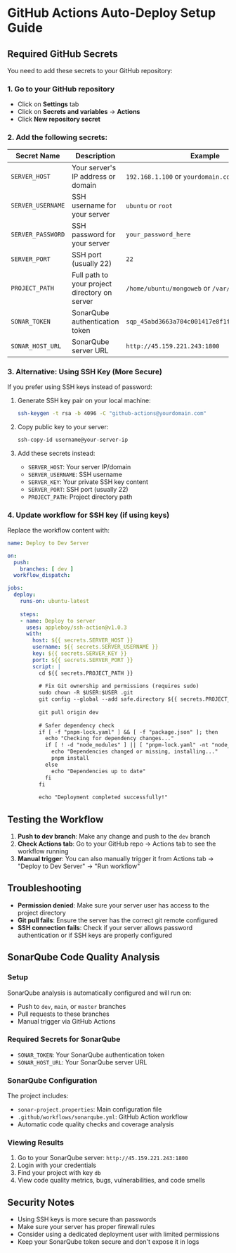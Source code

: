 # GitHub Actions Auto-Deploy Setup Guide

## Required GitHub Secrets

You need to add these secrets to your GitHub repository:

### 1. Go to your GitHub repository
- Click on **Settings** tab
- Click on **Secrets and variables** → **Actions**
- Click **New repository secret**

### 2. Add the following secrets:

| Secret Name | Description | Example |
|-------------|-------------|---------|
| `SERVER_HOST` | Your server's IP address or domain | `192.168.1.100` or `yourdomain.com` |
| `SERVER_USERNAME` | SSH username for your server | `ubuntu` or `root` |
| `SERVER_PASSWORD` | SSH password for your server | `your_password_here` |
| `SERVER_PORT` | SSH port (usually 22) | `22` |
| `PROJECT_PATH` | Full path to your project directory on server | `/home/ubuntu/mongoweb` or `/var/www/mongoweb` |
| `SONAR_TOKEN` | SonarQube authentication token | `sqp_45abd3663a704c001417e8f1f09d8915181eb8d7` |
| `SONAR_HOST_URL` | SonarQube server URL | `http://45.159.221.243:1800` |

### 3. Alternative: Using SSH Key (More Secure)

If you prefer using SSH keys instead of password:

1. Generate SSH key pair on your local machine:
   ```bash
   ssh-keygen -t rsa -b 4096 -C "github-actions@yourdomain.com"
   ```

2. Copy public key to your server:
   ```bash
   ssh-copy-id username@your-server-ip
   ```

3. Add these secrets instead:
   - `SERVER_HOST`: Your server IP/domain
   - `SERVER_USERNAME`: SSH username
   - `SERVER_KEY`: Your private SSH key content
   - `SERVER_PORT`: SSH port (usually 22)
   - `PROJECT_PATH`: Project directory path

### 4. Update workflow for SSH key (if using keys)

Replace the workflow content with:
```yaml
name: Deploy to Dev Server

on:
  push:
    branches: [ dev ]
  workflow_dispatch:

jobs:
  deploy:
    runs-on: ubuntu-latest
    
    steps:
    - name: Deploy to server
      uses: appleboy/ssh-action@v1.0.3
      with:
        host: ${{ secrets.SERVER_HOST }}
        username: ${{ secrets.SERVER_USERNAME }}
        key: ${{ secrets.SERVER_KEY }}
        port: ${{ secrets.SERVER_PORT }}
        script: |
          cd ${{ secrets.PROJECT_PATH }}
          
          # Fix Git ownership and permissions (requires sudo)
          sudo chown -R $USER:$USER .git
          git config --global --add safe.directory ${{ secrets.PROJECT_PATH }}
          
          git pull origin dev
          
          # Safer dependency check
          if [ -f "pnpm-lock.yaml" ] && [ -f "package.json" ]; then
            echo "Checking for dependency changes..."
            if [ ! -d "node_modules" ] || [ "pnpm-lock.yaml" -nt "node_modules" ]; then
              echo "Dependencies changed or missing, installing..."
              pnpm install
            else
              echo "Dependencies up to date"
            fi
          fi
          
          echo "Deployment completed successfully!"
```

## Testing the Workflow

1. **Push to dev branch**: Make any change and push to the `dev` branch
2. **Check Actions tab**: Go to your GitHub repo → Actions tab to see the workflow running
3. **Manual trigger**: You can also manually trigger it from Actions tab → "Deploy to Dev Server" → "Run workflow"

## Troubleshooting

- **Permission denied**: Make sure your server user has access to the project directory
- **Git pull fails**: Ensure the server has the correct git remote configured
- **SSH connection fails**: Check if your server allows password authentication or if SSH keys are properly configured

## SonarQube Code Quality Analysis

### Setup
SonarQube analysis is automatically configured and will run on:
- Push to `dev`, `main`, or `master` branches
- Pull requests to these branches
- Manual trigger via GitHub Actions

### Required Secrets for SonarQube
- `SONAR_TOKEN`: Your SonarQube authentication token
- `SONAR_HOST_URL`: Your SonarQube server URL

### SonarQube Configuration
The project includes:
- `sonar-project.properties`: Main configuration file
- `.github/workflows/sonarqube.yml`: GitHub Action workflow
- Automatic code quality checks and coverage analysis

### Viewing Results
1. Go to your SonarQube server: `http://45.159.221.243:1800`
2. Login with your credentials
3. Find your project with key `db`
4. View code quality metrics, bugs, vulnerabilities, and code smells

## Security Notes

- Using SSH keys is more secure than passwords
- Make sure your server has proper firewall rules
- Consider using a dedicated deployment user with limited permissions
- Keep your SonarQube token secure and don't expose it in logs
